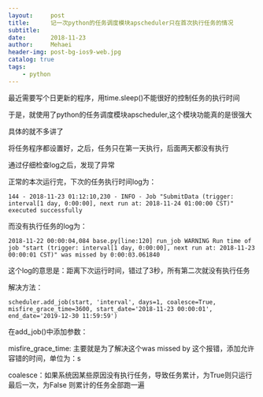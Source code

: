 ```yaml
---
layout:     post
title:      记一次python的任务调度模块apscheduler只在首次执行任务的情况
subtitle:   
date:       2018-11-23
author:     Mehaei
header-img: post-bg-ios9-web.jpg
catalog: true
tags:
    - python
---
```

最近需要写个日更新的程序，用time.sleep()不能很好的控制任务的执行时间

于是，就使用了python的任务调度模块apscheduler,这个模块功能真的是很强大

具体的就不多讲了

将任务程序都设置好，之后，任务只在第一天执行，后面两天都没有执行

通过仔细检查log之后，发现了异常

正常的本次运行完，下次的任务执行时间log为：

```
144 - 2018-11-23 01:12:10,230 - INFO - Job "SubmitData (trigger: interval[1 day, 0:00:00], next run at: 2018-11-24 01:00:00 CST)" executed successfully
```

而没有执行任务的log为：

```
2018-11-22 00:00:04,084 base.py[line:120] run_job WARNING Run time of job "start (trigger: interval[1 day, 0:00:00], next run at: 2018-11-23 00:00:01 CST)" was missed by 0:00:03.061840
```

这个log的意思是：距离下次运行时间，错过了3秒，所有第二次就没有执行任务

解决方法：

```
scheduler.add_job(start, 'interval', days=1, coalesce=True, misfire_grace_time=3600, start_date='2018-11-23 00:00:01', end_date='2019-12-30 11:59:59')
```

在add_job()中添加参数：

misfire_grace_time: 主要就是为了解决这个was missed by 这个报错，添加允许容错的时间，单位为：s

coalesce：如果系统因某些原因没有执行任务，导致任务累计，为True则只运行最后一次，为False 则累计的任务全部跑一遍
